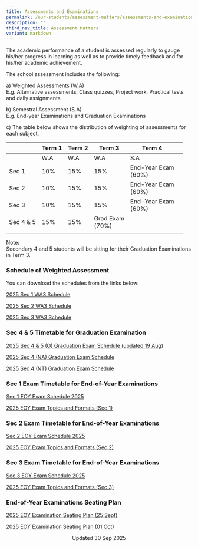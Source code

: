 ```yaml
---
title: Assessments and Examinations
permalink: /our-students/assessment-matters/assessments-and-examinations/
description: ""
third_nav_title: Assessment Matters
variant: markdown
---
```

The academic performance of a student is assessed regularly to gauge his/her progress in learning as well as to provide timely feedback and for his/her academic achievement.

The school assessment includes the following:

a) Weighted Assessments (W.A) <br>
E.g. Alternative assessments, Class quizzes, Project work, Practical tests and daily assignments

b) Semestral Assessment (S.A) <br>
E.g. End-year Examinations and Graduation Examinations

c) The table below shows the distribution of weighting of assessments for each subject.

| | Term 1 | Term 2 |Term 3  | Term 4 |  | 
|---|---|---|---|---|---|
| | W.A | W.A |  W.A | S.A |
| Sec 1 | 10% | 15% | 15% | End-Year Exam<br>(60%) |
| Sec 2 | 10% | 15% | 15% | End-Year Exam<br>(60%) |
| Sec 3 | 10% | 15% | 15% | End-Year Exam<br>(60%) |
|Sec 4 &amp; 5|15%|15%|Grad Exam<br>(70%)|
| | | | | | 

Note:&nbsp;<br>
Secondary 4 and 5 students will be sitting for their Graduation Examinations in Term 3. &nbsp;&nbsp;

### Schedule of Weighted Assessment

You can download the schedules from the links below:  

[2025 Sec 1 WA3 Schedule](/files/2025_WA3_PN_Sec_1_0807_1700hrs.pdf)

[2025 Sec 2 WA3 Schedule](/files/2025_WA3_PN_Sec_2_0807_1700hrs.pdf)

[2025 Sec 3 WA3 Schedule](/files/2025_WA3_PN_Sec_3_0807_1700hrs.pdf)

### Sec 4 &amp; 5 Timetable for Graduation Examination


[2025 Sec 4 &amp; 5 (O) Graduation Exam Schedule (updated 19 Aug)](/files/Copy_of_GE_2025_19_Aug_2025.pdf)

[2025 Sec 4 (NA) Graduation Exam Schedule](/files/2025_Sec_4_5_GE___NA_Level.pdf)

[2025 Sec 4 (NT) Graduation Exam Schedule](/files/2025_Sec_4_5_GE___NT_Level.pdf)


### Sec 1 Exam Timetable for End-of-Year Examinations
[Sec 1 EOY Exam Schedule 2025 ](/files/EOY_2025_2_Sep_Sec_1_new.pdf)

[2025 EOY Exam Topics and Formats (Sec 1)](/files/2025_S1_EOY_Topics_and_Format_List__1_.pdf)
  
### Sec 2 Exam Timetable for End-of-Year Examinations
[Sec 2 EOY Exam Schedule 2025](/files/EOY_2025_4_Sep_Sec_2__1_.pdf)

[2025 EOY Exam Topics and Formats (Sec 2)](/files/2025_S2_EOY_Topics_and_Format_List__1_.pdf)


### Sec 3 Exam Timetable for End-of-Year Examinations
[Sec 3 EOY Exam Schedule 2025](/files/EOY_2025_2_Sep_Sec_3_new.pdf)

[2025 EOY Exam Topics and Formats (Sec 3)](/files/2025_S3_EOY_Topics_and_Format_List_1.pdf)

### End-of-Year Examinations Seating Plan

[2025 EOY Examination Seating Plan (25 Sept)](/files/25_Sep_2025_Seating_Plan.pdf)

[2025 EOY Examination Seating Plan (01 Oct)](/files/01_Oct_2025_Seating_Plan.pdf)

<center> Updated 30 Sep 2025 </center>